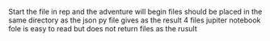 Start the file in rep and the adventure will begin 
files should be placed in the same directory as the json 
py file gives as the result 4 files
jupiter notebook fole is easy to read but does not return files as the rusult
